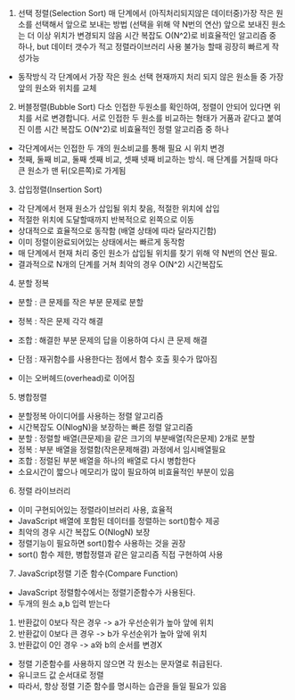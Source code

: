 1. 선택 정렬(Selection Sort)
매 단계에서 (아직처리되지않은 데이터중)가장 작은 원소를 선택해서 앞으로 보내는 방법 (선택을 위해 약 N번의 연산)
앞으로 보내진 원소는 더 이상 위치가 변경되지 않음
시간 복잡도 O(N^2)로 비효율적인 알고리즘 중 하나, but 데이터 갯수가 적고 정렬라이브러리 사용 불가능 할때 굉장히 빠르게 작성가능

- 동작방식
  각 단계에서 가장 작은 원소 선택
  현재까지 처리 되지 않은 원소들 중 가장 앞의 원소와 위치를 교체


2. 버블정렬(Bubble Sort)
다소 인접한 두원소를 확인하여, 정렬이 안되어 있다면 위치를 서로 변경합니다.
서로 인접한 두 원소를 비교하는 형태가 거품과 같다고 붙여진 이름
시간 복잡도 O(N^2)로 비효율적인 정렬 알고리즘 중 하나

- 각단계에서는 인접한 두 개의 원소비교를 통해 필요 시 위치 변경
- 첫째, 둘째 비교, 둘째 셋째 비교, 셋째 넷째 비교하는 방식. 매 단계를 거칠때 마다 큰 원소가 맨 뒤(오른쪽)로 가게됨


3. 삽입정렬(Insertion Sort)
- 각 단계에서 현재 원소가 삽입될 위치 찾음, 적절한 위치에 삽입
- 적절한 위치에 도달할때까지 반복적으로 왼쪽으로 이동
- 상대적으로 효율적으로 동작함 (배열 상태에 따라 달라지긴함)
- 이미 정렬이완료되어있는 상태에서는 빠르게 동작함
- 매 단계에서 현재 처리 중인 원소가 삽입될 위치를 찾기 위해 약 N번의 연산 필요.
- 결과적으로 N개의 단계를 거쳐 최악의 경우 O(N^2) 시간복잡도

4. 분할 정복
 - 분할 : 큰 문제를 작은 부분 문제로 분할
 - 정복 : 작은 문제 각각 해결
 - 조합 : 해결한 부분 문제의 답을 이용하여 다시 큰 문제 해결

- 단점 : 재귀함수를 사용한다는 점에서 함수 호출 횟수가 많아짐
- 이는 오버헤드(overhead)로 이어짐

5. 병합정렬
 - 분할정복 아이디어를 사용하는 정렬 알고리즘
 - 시간복잡도 O(NlogN)을 보장하는 빠른 정렬 알고리즘
 - 분할 : 정렬할 배열(큰문제)을 같은 크기의 부분배열(작은문제) 2개로 분할
 - 정복 : 부분 배열을 정렬함(작은문제해결)  과정에서 임시배열필요
 - 조합 : 정렬된 부분 배열을 하나의 배열로 다시 병합한다
 - 소요시간이 짧으나 메모리가 많이 필요하여 비효율적인 부분이 있음

 6. 정렬 라이브러리
  - 이미 구현되어있는 정렬라이브러리 사용, 효율적
  - JavaScript 배열에 포함된 데이터를 정렬하는 sort()함수 제공
  - 최악의 경우 시간 복잡도 O(NlogN) 보장
  - 정렬기능이 필요하면 sort()함수 사용하는 것을 권장
  - sort() 함수 제한, 병합정렬과 같은 알고리즘 직접 구현하여 사용

 7. JavaScript정렬 기준 함수(Compare Function)
  - JavaScript 정렬함수에서는 정렬기준함수가 사용된다.
  - 두개의 원소 a,b 입력 받는다
  1. 반환값이 0보다 작은 경우 -> a가 우선순위가 높아 앞에 위치
  2. 반환값이 0보다 큰 경우 -> b가 우선순위가 높아 앞에 위치
  3. 반환값이 0인 경우 -> a와 b의 순서를 변경X
  - 정렬 기준함수를 사용하지 않으면 각 원소는 문자열로 취급된다.
  - 유니코드 값 순서대로 정렬
  - 따라서, 항상 정렬 기준 함수를 명시하는 습관을 들일 필요가 있음
